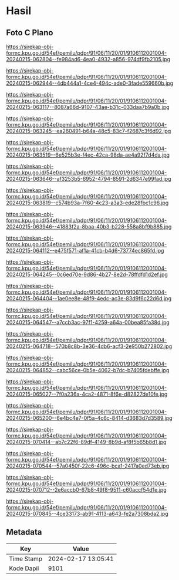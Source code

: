 # Hasil

## Foto C Plano

https://sirekap-obj-formc.kpu.go.id/54ef/pemilu/pdpr/91/06/11/20/01/9106112001004-20240215-062804--fe984ad6-4ea0-4932-a856-974df9fb2105.jpg

https://sirekap-obj-formc.kpu.go.id/54ef/pemilu/pdpr/91/06/11/20/01/9106112001004-20240215-062944--4db444a1-4ce4-494c-ade0-3fade559660b.jpg

https://sirekap-obj-formc.kpu.go.id/54ef/pemilu/pdpr/91/06/11/20/01/9106112001004-20240215-063117--8087a66d-9107-43ae-b31c-033daa7b9a0b.jpg

https://sirekap-obj-formc.kpu.go.id/54ef/pemilu/pdpr/91/06/11/20/01/9106112001004-20240215-063245--ea260491-b64a-48c5-83c7-f2687c3f6d92.jpg

https://sirekap-obj-formc.kpu.go.id/54ef/pemilu/pdpr/91/06/11/20/01/9106112001004-20240215-063519--6e525b3e-f4ec-42ca-98da-ae4a92f7d4da.jpg

https://sirekap-obj-formc.kpu.go.id/54ef/pemilu/pdpr/91/06/11/20/01/9106112001004-20240215-063646--af3253b5-6952-4794-8591-2d6347e99fad.jpg

https://sirekap-obj-formc.kpu.go.id/54ef/pemilu/pdpr/91/06/11/20/01/9106112001004-20240215-063819--c574b93a-7f60-4c23-a3a3-ede28fbc1c96.jpg

https://sirekap-obj-formc.kpu.go.id/54ef/pemilu/pdpr/91/06/11/20/01/9106112001004-20240215-063946--41883f2a-8baa-40b3-b228-558a8bf9b885.jpg

https://sirekap-obj-formc.kpu.go.id/54ef/pemilu/pdpr/91/06/11/20/01/9106112001004-20240215-064112--e475f571-af1a-41cb-b4d6-73774ec865fd.jpg

https://sirekap-obj-formc.kpu.go.id/54ef/pemilu/pdpr/91/06/11/20/01/9106112001004-20240215-064245--0c6ed70e-9d86-4b27-8e2d-78ffdfd1d2ef.jpg

https://sirekap-obj-formc.kpu.go.id/54ef/pemilu/pdpr/91/06/11/20/01/9106112001004-20240215-064404--1ae0ee8e-48f9-4edc-ac3e-83d9f6c22d6d.jpg

https://sirekap-obj-formc.kpu.go.id/54ef/pemilu/pdpr/91/06/11/20/01/9106112001004-20240215-064547--a7ccb3ac-97f1-4259-a64a-00bea85fa38d.jpg

https://sirekap-obj-formc.kpu.go.id/54ef/pemilu/pdpr/91/06/11/20/01/9106112001004-20240215-064718--570b8c8b-3e36-4db6-acf3-2e950b272802.jpg

https://sirekap-obj-formc.kpu.go.id/54ef/pemilu/pdpr/91/06/11/20/01/9106112001004-20240215-064852--cabc56ce-0b5e-4062-b7dc-b7405fdebffe.jpg

https://sirekap-obj-formc.kpu.go.id/54ef/pemilu/pdpr/91/06/11/20/01/9106112001004-20240215-065027--7f0a236a-4ca2-4871-8f6e-d82827de10fe.jpg

https://sirekap-obj-formc.kpu.go.id/54ef/pemilu/pdpr/91/06/11/20/01/9106112001004-20240215-065200--6e4bc4e7-0f5a-4c6c-8414-d3683d7d3589.jpg

https://sirekap-obj-formc.kpu.go.id/54ef/pemilu/pdpr/91/06/11/20/01/9106112001004-20240215-070414--ab7c22f6-89df-4149-8b9d-af8f5b65b8d1.jpg

https://sirekap-obj-formc.kpu.go.id/54ef/pemilu/pdpr/91/06/11/20/01/9106112001004-20240215-070544--57a0450f-22c6-496c-bca1-2417a0ed73eb.jpg

https://sirekap-obj-formc.kpu.go.id/54ef/pemilu/pdpr/91/06/11/20/01/9106112001004-20240215-070712--2e6accb0-67b8-49f8-9511-c60accf54d1e.jpg

https://sirekap-obj-formc.kpu.go.id/54ef/pemilu/pdpr/91/06/11/20/01/9106112001004-20240215-070845--4ce33173-ab91-4113-a643-fe2a7308bda2.jpg


## Metadata

| Key        | Value               |
| ---------- | ------------------- |
| Time Stamp | 2024-02-17 13:05:41 |
| Kode Dapil | 9101                |



